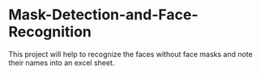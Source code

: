# Mask-Detection-and-Face-Recognition
 This project will help to recognize the faces without face masks and note their names into an excel sheet.

